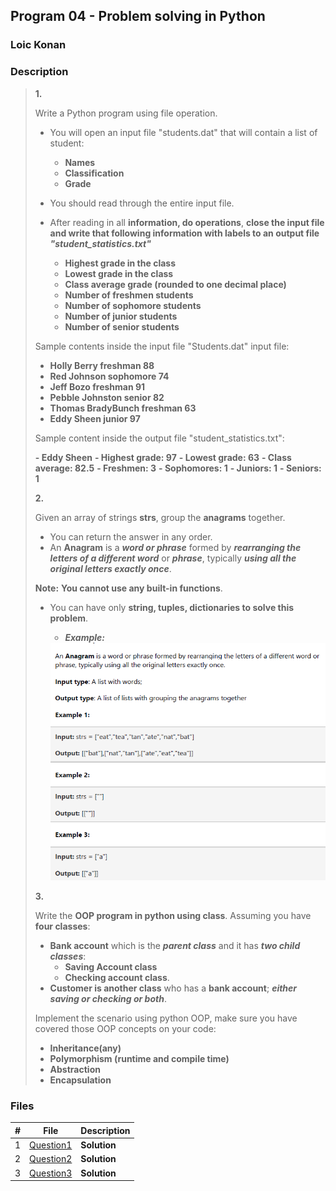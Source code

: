 ## Program 04 - Problem solving in Python

### Loic Konan

### Description

> **1.**
>
> Write a Python program using file operation.
>
> - You will open an input file "students.dat" that will contain a list of student:
>   - **Names**
>   - **Classification**
>   - **Grade**
>
> - You should read through the entire input file.
> - After reading in all **information, do operations**, **close the input file and write that following information with labels to an output file _"student_statistics.txt"_**
>
>   - **Highest grade in the class**
>   - **Lowest grade in the class**
>   - **Class average grade (rounded to one decimal place)**
>   - **Number of freshmen students**
>   - **Number of sophomore students**
>   - **Number of junior students**
>   - **Number of senior students**
>
> Sample contents inside the input file "Students.dat" input file:
>
> - **Holly Berry freshman 88**
> - **Red Johnson sophomore 74**
> - **Jeff Bozo freshman 91**
> - **Pebble Johnston senior 82**
> - **Thomas BradyBunch freshman 63**
> - **Eddy Sheen junior 97**
>
> Sample content inside the output file "student_statistics.txt":
>
>**- Eddy Sheen**
> **- Highest grade: 97**
> **- Lowest grade: 63**
> **- Class average: 82.5**
> **- Freshmen: 3**
> **- Sophomores: 1**
> **- Juniors: 1**
> **- Seniors: 1**
>
>
> **2.**
>
> Given an array of strings **strs**, group the **anagrams** together.
>
> - You can return the answer in any order.
> - An **Anagram** is a **_word or phrase_** formed by **_rearranging the letters of a different word_** or
> **_phrase_**, typically **_using all the original letters exactly once_**.
>
> **Note:** **You cannot use any built-in functions**.
>
> - You can have only **string, tuples, dictionaries to solve this problem**.
>   - **_Example:_**
>
>   <img src = "pic.png">
>
>
> **3.**
>
> Write the **OOP program in python using class**. Assuming you have **four classes**:
>
> - **Bank account** which is the **_parent class_** and it has _**two child classes**_:
>   - **Saving Account class**
>   - **Checking account class**.
> - **Customer is another class** who has a **bank account**; **_either saving or checking or both_**.
>
> Implement the scenario using python OOP, make sure you have covered those OOP concepts on your code:
>
> - **Inheritance(any)**
> - **Polymorphism (runtime and compile time)**
> - **Abstraction**
> - **Encapsulation**
>
>
### Files

|   #   | File                     | Description  |
| :---: | ------------------------ | ------------ |
|   1   | [Question1](./Question1) | **Solution** |
|   2   | [Question2](./Question2) | **Solution** |
|   3   | [Question3](./Question3) | **Solution** |
